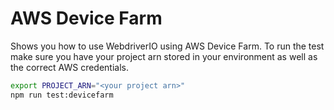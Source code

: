 # AWS Device Farm

Shows you how to use WebdriverIO using AWS Device Farm. To run the test make sure you have your project arn stored in your environment as well as the correct AWS credentials.

```sh
export PROJECT_ARN="<your project arn>"
npm run test:devicefarm
```
